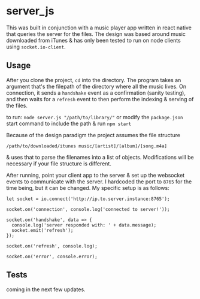 # server_js
This was built in conjunction with a music player app written in react native that queries the server for the files.
The design was based around music downloaded from iTunes & has only been tested to run on node clients using `socket.io-client`.

## Usage
After you clone the project, `cd` into the directory. The program takes an argument that's the filepath of the directory where all the music lives. On connection, it sends a `handshake` event as a confirmation (sanity testing), and then waits for a `refresh` event to then perform the indexing & serving of the files.

to run:
`node server.js "/path/to/library/"`
or modify the `package.json` start command to include the path & run `npm start`

Because of the design paradigm the project assumes the file structure 
```
/path/to/downloaded/itunes music/[artist]/[album]/[song.m4a]
``` 
& uses that to parse the filenames into a list of objects. Modifications will be necessary if your file structure is different.

After running, point your client app to the server & set up the websocket events to communicate with the server. I hardcoded the port to `8765` for the time being, but it can be changed. My specific setup is as follows:

```
let socket = io.connect('http://ip.to.server.instance:8765');

socket.on('connection', console.log('connected to server!'));

socket.on('handshake', data => {
  console.log('server responded with: ' + data.message);
  socket.emit('refresh');
});

socket.on('refresh', console.log);

socket.on('error', console.error);
```
## Tests
coming in the next few updates.
